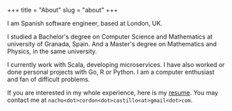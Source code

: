 +++
title = "About"
slug = "about"
+++

I am Spanish software engineer, based at London, UK.

I studied a Bachelor's degree on Computer Science and Mathematics at university of Granada, Spain. And a Master's degree on Mathematics and Physics, in the same university.

I currently work with Scala, developing microservices. I have also worked or done personal projects with Go, R or Python. I am a computer enthusiast and fan of difficult problems.

If you are interested in my whole experience, here is my [resume](../resume.pdf). You may contact me at `nacho<dot>cordon<dot>castillo<at>gmail<dot>com`.